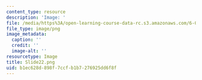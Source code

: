 ```yaml
---
content_type: resource
description: 'Image: '
file: /media/https%3A/open-learning-course-data-rc.s3.amazonaws.com/6-004-computation-structures-spring-2017/b1ec628d898f7ccfb1b7276925dd6f8f_Slide22.png
file_type: image/png
image_metadata:
  caption: ''
  credit: ''
  image-alt: ''
resourcetype: Image
title: Slide22.png
uid: b1ec628d-898f-7ccf-b1b7-276925dd6f8f
---
```

